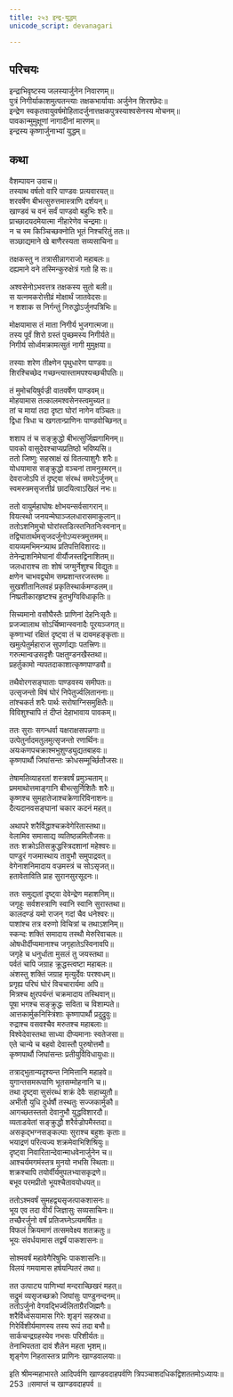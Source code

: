 ```yaml
---
title: २५३ इन्द्र-युद्धम्
unicode_script: devanagari

---
```

## परिचयः

इन्द्राभिवृष्टस्य जलस्यार्जुनेन निवारणम्॥  
पुत्रं निगीर्याकाशमुत्पतन्त्याः तक्षकभार्यायाः अर्जुनेन शिरश्छेदः॥  
इन्द्रेण स्वकृतवायुवर्षमोहितादर्जुनात्तक्षकपुत्रस्याश्वसेनस्य मोचनम्॥  
पावकान्मुमुक्षूणां नागादीनां मारणम्॥  
इन्द्रस्य कृष्णार्जुनाभ्यां युद्धम्॥  

## कथा

वैशम्पायन उवाच॥  
तस्याथ वर्षतो वारि पाण्डवः प्रत्यवारयत्॥  
शरवर्षेण बीभत्सुरुत्तमास्त्राणि दर्शयन्॥  
खाण्डवं च वनं सर्वं पाण्डवो बहुभिः शरैः॥  
प्राच्छादयदमेयात्मा नीहारेणेव चन्द्रमाः॥  
न च स्म किञ्चिच्छक्नोति भूतं निश्चरितुं ततः॥  
सञ्छाद्यमाने खे बाणैरस्यता सव्यसाचिना॥  

तक्षकस्तु न तत्रासीन्नागराजो महाबलः॥  
दह्यमाने वने तस्मिन्कुरुक्षेत्रं गतो हि सः॥  

अश्वसेनोऽभवत्तत्र तक्षकस्य सुतो बली॥  
स यत्नमकरोत्तीव्रं मोक्षार्थं जातवेदसः॥  
न शशाक स निर्गन्तुं निरुद्धोऽर्जुनपत्रिभिः॥  

मोक्षयामास तं माता निगीर्य भुजगात्मजा॥  
तस्य पूर्वं शिरो ग्रस्तं पुच्छमस्य निगीर्यते॥  
निगीर्य सोर्ध्वमक्रामत्सुतं नागी मुमुक्षया॥  

तस्याः शरेण तीक्ष्णेन पृथुधारेण पाण्डवः॥  
शिरश्चिच्छेद गच्छन्त्यास्तामपश्यच्छचीपतिः॥  

तं मुमोचयिषुर्वज्री वातवर्षेण पाण्डवम्॥  
मोहयामास तत्कालमश्वसेनस्त्वमुच्यत॥  
तां च मायां तदा दृष्टा घोरां नागेन वञ्चितः॥  
द्विधा त्रिधा च खगतान्प्राणिनः पाण्डवोच्छिनत्॥  

शशाप तं च सङ्क्रुद्धो बीभत्सुर्जिह्मगामिनम्॥  
पावको वासुदेवश्चाप्यप्रतिष्ठो भविष्यसि॥  
ततो जिष्णुः सहस्राक्षं खं वितत्याशुगैः शरैः॥  
योधयामास सङ्क्रुद्धो वञ्चनां तामनुस्मरन्॥  
देवराजोऽपि तं दृष्ट्वा संरब्धं समरेऽर्जुनम्॥  
स्वमस्त्रमसृजत्तीव्रं छादयित्वाऽखिलं नभः॥  

ततो वायुर्महाघोषः क्षोभयन्सर्वसागरान्॥  
वियत्स्थो जनयन्मेघाञ्जलधारासमाकुलान्॥  
ततोऽशनिमुचो घोरांस्तडित्स्तनितनिःस्वनान्॥  
तद्विघातार्थमसृजदर्जुनोऽप्यस्त्रमुत्तमम्॥  
वायव्यमभिमन्त्र्याथ प्रतिपत्तिविशारदः॥  
तेनेन्द्राशनिमेघानां वीर्यौजस्तद्विनाशितम्॥  
जलधाराश्च ताः शोषं जग्मुर्नेशुश्च विद्युतः॥  
क्षणेन चाभवद्व्योम सम्प्रशान्तरजस्तमः॥  
सुखशीतानिलवहं प्रकृतिस्थार्कमण्डलम्॥  
निष्प्रतीकारहृष्टश्च हुतभुग्विविधाकृतिः॥  

सिच्यमानो वसौघैस्तैः प्राणिनां देहनिःसृतैः॥  
प्रजज्वालाथ सोऽर्चिष्मान्स्वनादैः पूरयञ्जगत्॥  
कृष्णाभ्यां रक्षितं दृष्ट्वा तं च दावमहङ्कृताः॥  
खमुत्पेतुर्महाराज सुपर्णाद्याः पतत्त्रिणः॥  
गरुत्मान्वज्रसदृशैः पक्षतुण्डनखैस्तथा॥  
प्रहर्तुकामो न्यपतदाकाशात्कृष्णपाण्डवौ॥  

तथैवोरगसङ्घाताः पाण्डवस्य समीपतः॥  
उत्सृजन्तो विषं घोरं निपेतुर्ज्वलिताननाः॥  
तांश्चकर्त शरैः पार्थः सरोषाग्निसमुक्षितैः॥  
विविशुश्चापि तं दीप्तं देहाभावाय पावकम्॥  

ततः सुराः सगन्धर्वा यक्षराक्षसपन्नगाः॥  
उत्पेतुर्नादमतुलमुत्सृजन्तो रणार्थिनः॥  
अयःकणपचक्राश्मभुशुण्ड्युद्यतबाहवः॥  
कृष्णपार्थौ जिघांसन्तः क्रोधसम्मूर्च्छितौजसः॥  

तेषामतिव्याहरतां शस्त्रवर्षं प्रमुञ्चताम्॥  
प्रममाथोत्तमाङ्गानि बीभत्सुर्निशितैः शरैः॥  
कृष्णश्च सुमहातेजाश्चक्रेणारिविनाशनः॥  
दैत्यदानवसङ्घानां चकार कदनं महत्॥  

अथापरे शरैर्विद्धाश्चक्रवेगेरितास्तथा॥  
वेलामिव समासाद्य व्यतिष्ठन्नमितौजसः॥  
ततः शक्रोऽतिसक्रुद्धस्त्रिदशानां महेश्वरः॥  
पाण्डुरं गजमास्थाय तावुभौ समुपाद्रवत्॥  
वेगेनाशनिमादाय वज्रमस्त्रं च सोऽसृजत्॥  
हतावेताविति प्राह सुरानसुरसूदनः॥  

ततः समुद्यतां दृष्ट्वा देवेन्द्रेण महाशनिम्॥  
जगृहुः सर्वशस्त्राणि स्वानि स्वानि सुरास्तथा॥  
कालदण्डं यमो राजन् गदां चैव धनेश्वरः॥  
पाशांश्च तत्र वरुणो विचित्रां च तथाऽशनिम्॥  
स्कन्दः शक्तिं समादाय तस्थौ मेरुरिवाचलः॥  
ओषधीर्दीप्यमानाश्च जगृहातेऽस्विनावपि॥  
जगृहे च धनुर्धाता मुसलं तु जयस्तथा॥  
पर्वतं चापि जग्राह क्रूद्धस्त्वष्टा महाबलः॥  
अंशस्तु शक्तिं जग्राह मृत्युर्देवः परश्वधम्॥  
प्रगृह्य परिघं घोरं विचचारार्यमा अपि॥  
मित्रश्च क्षुरपर्यन्तं चक्रमादाय तस्थिवान्॥  
पूषा भगश्च सङ्क्रुद्धः सविता च विशाम्पते॥  
आत्तकार्मुकनिस्त्रिंशाः कृष्णापार्थौ प्रदुद्रुवुः॥  
रुद्राश्च वसवश्चैव मरुतश्च महाबलाः॥  
विश्वेदेवास्तथा साध्या दीप्यमानाः स्वतेजसा॥  
एते चान्ये च बहवो देवास्तौ पुरुषोत्तमौ॥  
कृष्णपार्थौ जिघांसन्तः प्रतीयुर्विविधायुधाः॥  

तत्राद्भुतान्यदृश्यन्त निमित्तानि महाहवे॥  
युगान्तसमरूपाणि भूतसम्मोहनानि च॥  
तथा दृष्ट्वा सुसंरब्धं शक्रं देवैः सहाच्युतौ॥  
अभीतौ युधि दुर्धर्षौ तस्थतुः सज्जकार्मुकौ॥  
आगच्छतस्ततो देवानुभौ युद्धविशारदौ॥  
व्यताडयेतां सङ्क्रुद्धौ शरैर्वज्रोपमैस्तदा॥  
असकृद्भग्नसङ्कल्पाः सुराश्च बहुशः कृताः॥  
भयाद्रणं परित्यज्य शक्रमेवाभिशिश्रियुः॥  
दृष्ट्वा निवारितान्देवान्माधवेनार्जुनेन च॥  
आश्चर्यमगमंस्तत्र मुनयो नभसि स्थिताः॥  
शक्रश्चापि तयोर्वीर्यमुपलभ्यासकृद्रणे॥  
बभूव परमप्रीतो भूयश्चैतावयोधयत्॥  

ततोऽश्मवर्षं सुमहद्व्यसृजत्पाकशासनः॥  
भूय एव तदा वीर्यं जिज्ञासुः सव्यसाचिनः॥  
तच्छैरर्जुनो वर्षं प्रतिजघ्नेऽत्यमर्षितः॥  
विफलं क्रियमाणं तत्समवेक्ष्य शतक्रतुः॥  
भूयः संवर्धयामास तद्वर्षं पाकशासनः॥  

सोश्मवर्षं महावेगैरिषुभिः पाकशासनिः॥  
विलयं गमयामास हर्षयन्पितरं तथा॥  

तत उत्पाट्य पाणिभ्यां मन्दराच्छिखरं महत्॥  
सद्रुमं व्यसृजच्छक्रो जिघांसुः पाण्डुनन्दनम्॥  
ततोऽर्जुनो वेगवद्भिर्ज्वलिताग्रैरजिह्मगैः॥  
शरैर्विध्वंसयामास गिरेः शृङ्गं सहस्रधा॥  
गिरेर्विशीर्यमाणस्य तस्य रूपं तदा बभौ॥  
सार्कचन्द्रग्रहस्येव नभसः परिशीर्यतः॥  
तेनाभिपतता दावं शैलेन महता भृशम्॥  
शृङ्गेण निहतास्तत्र प्राणिनः खाण्डवालयाः॥  

इति श्रीमन्महाभारते आदिपर्वणि खाण्डवदाहपर्वणि त्रिपञ्चाशदधिकद्विशततमोऽध्यायः॥  
253 ॥समाप्तं च खाण्डवदाहपर्व ॥  
